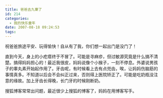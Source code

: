 ```yaml
---
title: 爸爸去九寨了
id: 214
categories:
  - 我的快乐童年
date: 2007-08-18 09:24:53
tags:
---
```


祝爸爸旅途平安、玩得愉快！自从有了我，你们想一起出门是没门了！

直到今天，身上的小疙瘩终于不冒了。可能是寻麻疹，但过敏源究竟是什么搞不清楚。搞得妈妈担心的！最近我很皮，妈妈说像个小猴子，一刻不停息。外婆说男孩子的睾丸素开始起作用了。牙齿呢，有时候看上去有点兜齿，唉，让妈妈伤脑筋的事情真多。不知道以后会不会纠正过来，否则得上医院矫正了。可能是吃奶瓶没注意的缘故。加上牙齿长得晚，长门牙的时候刚断奶。

搜狐博客常常出问题，最近很少上搜狐的博客了，妈妈在用博客写手。